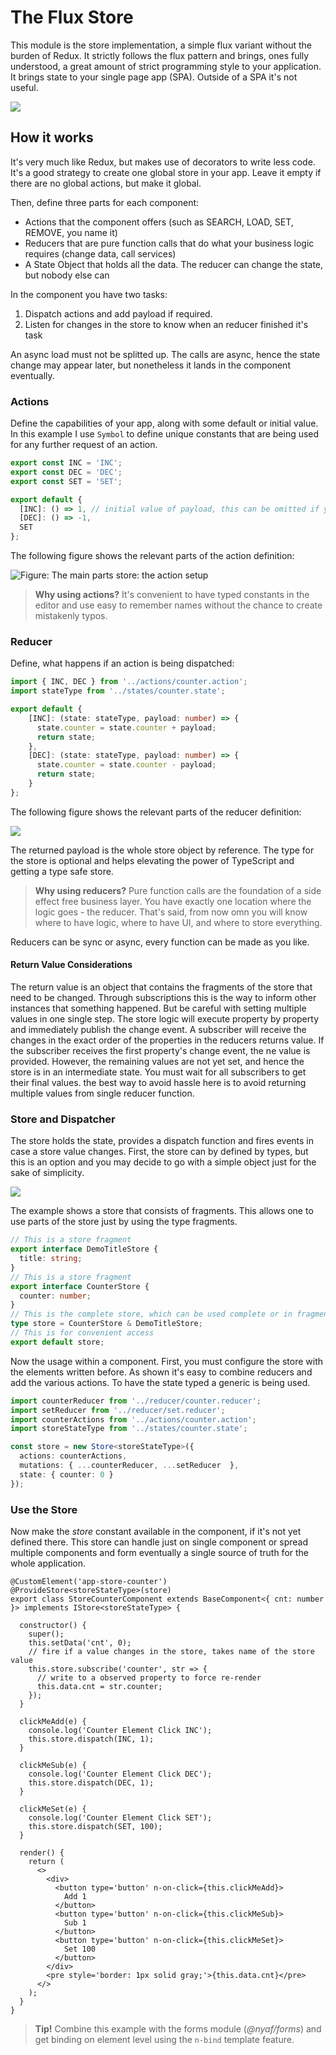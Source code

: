 # The Flux Store

This module is the store implementation, a simple flux variant without the burden of Redux. It strictly follows the flux pattern and brings, ones fully understood, a great amount of strict programming style to your application. It brings state to your single page app (SPA). Outside of a SPA it's not useful.

![](/assets/flux.png)

## How it works

It's very much like Redux, but makes use of decorators to write less code. It's a good strategy to create one global store in your app. Leave it empty if there are no global actions, but make it global.

Then, define three parts for each component:

* Actions that the component offers (such as SEARCH, LOAD, SET, REMOVE, you name it)
* Reducers that are pure function calls that do what your business logic requires (change data, call services)
* A State Object that holds all the data. The reducer can change the state, but nobody else can

In the component you have two tasks:

1. Dispatch actions and add payload if required.
2. Listen for changes in the store to know when an reducer finished it's task

An async load must not be splitted up. The calls are async, hence the state change may appear later, but nonetheless it lands in the component eventually.

### Actions

Define the capabilities of your app, along with some default or initial value. In this example I use `Symbol` to define unique constants that are being used for any further request of an action.

~~~ts
export const INC = 'INC';
export const DEC = 'DEC';
export const SET = 'SET';

export default {
  [INC]: () => 1, // initial value of payload, this can be omitted if you don't care
  [DEC]: () => -1,
  SET
};
~~~

The following figure shows the relevant parts of the action definition:

![Figure: The main parts store: the action setup](/assets/actions.png)

> **Why using actions?** It's convenient to have typed constants in the editor and use easy to remember names without the chance to create mistakenly typos.

### Reducer

Define, what happens if an action is being dispatched:

~~~ts
import { INC, DEC } from '../actions/counter.action';
import stateType from '../states/counter.state';

export default {
    [INC]: (state: stateType, payload: number) => {
      state.counter = state.counter + payload;
      return state;
    },
    [DEC]: (state: stateType, payload: number) => {
      state.counter = state.counter - payload;
      return state;
    }
};
~~~

The following figure shows the relevant parts of the reducer definition:

![](/assets/reducer.png)

The returned payload is the whole store object by reference. The type for the store is optional and helps elevating the power of TypeScript and getting a type safe store.

> **Why using reducers?** Pure function calls are the foundation of a side effect free business layer. You have exactly one location where the logic goes -  the reducer. That's said, from now omn you will know where to have logic, where to have UI, and where to store everything.

Reducers can be sync or async, every function can be made as you like.

#### Return Value Considerations

The return value is an object that contains the fragments of the store that need to be changed. Through subscriptions this is the way to inform other instances that something happened. But be careful with setting multiple values in one single step. The store logic will execute property by property and immediately publish the change event. A subscriber will receive the changes in the exact order of the properties in the reducers returns value. If the subscriber receives the first property's change event, the ne value is provided. However, the remaining values are not yet set, and hence the store is in an intermediate state. You must wait for all subscribers to get their final values. the best way to avoid hassle here is to avoid returning multiple values from single reducer function.

### Store and Dispatcher

The store holds the state, provides a dispatch function and fires events in case a store value changes. First, the store can by defined by types, but this is an option and you may decide to go with a simple object just for the sake of simplicity.

![](/assets/store.png)

The example shows a store that consists of fragments. This allows one to use parts of the store just by using the type fragments.

~~~ts
// This is a store fragment
export interface DemoTitleStore {
  title: string;
}
// This is a store fragment
export interface CounterStore {
  counter: number;
}
// This is the complete store, which can be used complete or in fragments
type store = CounterStore & DemoTitleStore;
// This is for convenient access
export default store;
~~~

Now the usage within a component. First, you must configure the store with the elements written before. As shown it's easy to combine reducers and add the various actions. To have the state typed a generic is being used.

~~~ts
import counterReducer from '../reducer/counter.reducer';
import setReducer from '../reducer/set.reducer';
import counterActions from '../actions/counter.action';
import storeStateType from '../states/counter.state';

const store = new Store<storeStateType>({
  actions: counterActions,
  mutations: { ...counterReducer, ...setReducer  },
  state: { counter: 0 }
});
~~~

### Use the Store

Now make the *store* constant available in the component, if it's not yet defined there. This store can handle just on single component or spread multiple components and form eventually a single source of truth for the whole application.

~~~tsx
@CustomElement('app-store-counter')
@ProvideStore<storeStateType>(store)
export class StoreCounterComponent extends BaseComponent<{ cnt: number }> implements IStore<storeStateType> {

  constructor() {
    super();
    this.setData('cnt', 0);
    // fire if a value changes in the store, takes name of the store value
    this.store.subscribe('counter', str => {
      // write to a observed property to force re-render
      this.data.cnt = str.counter;
    });
  }

  clickMeAdd(e) {
    console.log('Counter Element Click INC');
    this.store.dispatch(INC, 1);
  }

  clickMeSub(e) {
    console.log('Counter Element Click DEC');
    this.store.dispatch(DEC, 1);
  }

  clickMeSet(e) {
    console.log('Counter Element Click SET');
    this.store.dispatch(SET, 100);
  }

  render() {
    return (
      <>
        <div>
          <button type='button' n-on-click={this.clickMeAdd}>
            Add 1
          </button>
          <button type='button' n-on-click={this.clickMeSub}>
            Sub 1
          </button>
          <button type='button' n-on-click={this.clickMeSet}>
            Set 100
          </button>
        </div>
        <pre style='border: 1px solid gray;'>{this.data.cnt}</pre>
      </>
    );
  }
}
~~~

> **Tip!** Combine this example with the forms module (*@nyaf/forms*) and get binding on element level using the `n-bind` template feature.
